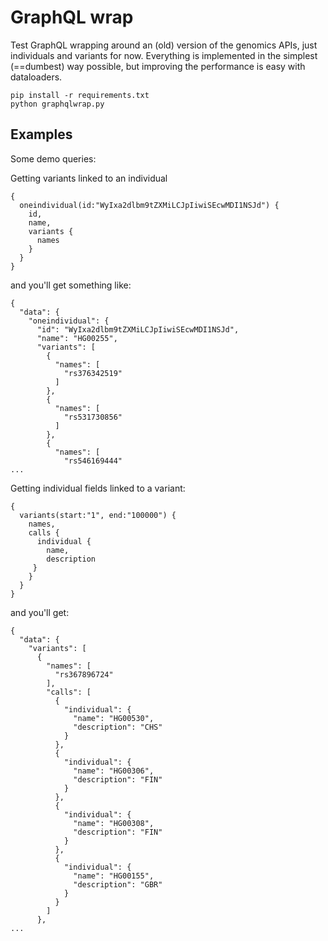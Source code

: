 # GraphQL wrap

Test GraphQL wrapping around an (old) version of the genomics APIs, just individuals and variants for now.
Everything is implemented in the simplest (==dumbest) way possible, but improving the performance is easy
with dataloaders.

```
pip install -r requirements.txt
python graphqlwrap.py
```

## Examples

Some demo queries:

Getting variants linked to an individual
```
{
  oneindividual(id:"WyIxa2dlbm9tZXMiLCJpIiwiSEcwMDI1NSJd") {
    id,
    name,
    variants {
      names
    }
  }
}
```

and you'll get something like:
```
{
  "data": {
    "oneindividual": {
      "id": "WyIxa2dlbm9tZXMiLCJpIiwiSEcwMDI1NSJd",
      "name": "HG00255",
      "variants": [
        {
          "names": [
            "rs376342519"
          ]
        },
        {
          "names": [
            "rs531730856"
          ]
        },
        {
          "names": [
            "rs546169444"
...
```

Getting individual fields linked to a variant:

```
{
  variants(start:"1", end:"100000") {
    names,
    calls {
      individual {
        name,
        description
     }
    }
  }
}
```

and you'll get:
```
{
  "data": {
    "variants": [
      {
        "names": [
          "rs367896724"
        ],
        "calls": [
          {
            "individual": {
              "name": "HG00530",
              "description": "CHS"
            }
          },
          {
            "individual": {
              "name": "HG00306",
              "description": "FIN"
            }
          },
          {
            "individual": {
              "name": "HG00308",
              "description": "FIN"
            }
          },
          {
            "individual": {
              "name": "HG00155",
              "description": "GBR"
            }
          }
        ]
      },
...
```
